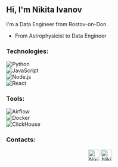 ## Hi, I'm Nikita Ivanov

I'm a Data Engineer from Rostov-on-Don.

- From Astrophysicist to Data Engineer

### Technologies:

![Python](https://img.shields.io/badge/-Python-FFFFFF?style=flat-square&logo=python)  
![JavaScript](https://img.shields.io/badge/javascript-%23323330.svg?style=for-the-badge&logo=javascript&logoColor=%23F7DF1E)  
![Node.js](https://img.shields.io/badge/-Node.js-FFFFFF?style=flat-square&logo=node.js)  
![React](https://img.shields.io/badge/react-%2320232a.svg?style=for-the-badge&logo=react&logoColor=%2361DAFB)  

### Tools:
  
![Airflow](https://img.shields.io/badge/Apache%20Airflow-017CEE?style=for-the-badge&logo=apacheairflow&logoColor=white)  
![Docker](https://img.shields.io/badge/-Docker%20Compose-FFFFFF?style=flat-square&logo=docker&logoColor=2496ED)  
![ClickHouse](https://img.shields.io/badge/-ClickHouse-FFFFFF?style=flat-square&logo=clickhouse&logoColor=FFCC00)  

### Contacts:
<p align="center">
  <a href="https://www.linkedin.com/in/nikita-ivanov-699102298/"><img width="30px" src="https://simpleicons.org/icons/linkedin.svg" alt="Nikita Ivanov | Linkedin"/></a>
  <a href="https://t.me/Ironjoni"><img width="30px" src="https://simpleicons.org/icons/telegram.svg" alt="Nikita Ivanov | Telegram"/></a>
</p>
